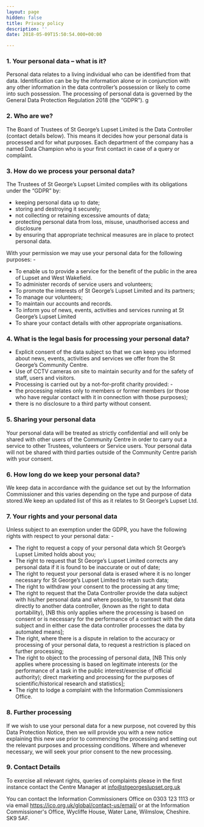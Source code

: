 ```yaml
---
layout: page
hidden: false
title: Privacy policy
description: ''
date: 2018-05-09T15:50:54.000+00:00

---
```

### 1. Your personal data – what is it?

Personal data relates to a living individual who can be identified from that data. Identification can be by the information alone or in conjunction with any other information in the data controller’s possession or likely to come into such possession. The processing of personal data is governed by the General Data Protection Regulation 2018 (the “GDPR”).
g

### 2. Who are we?

The Board of Trustees of St George’s Lupset Limited is the Data Controller (contact details below). This means it decides how your personal data is processed and for what purposes. Each department of the company has a named Data Champion who is your first contact in case of a query or complaint.

### 3. How do we process your personal data?

The Trustees of St George’s Lupset Limited complies with its obligations under the “GDPR” by:

- keeping personal data up to date;
- storing and destroying it securely;
- not collecting or retaining excessive amounts of data;
- protecting personal data from loss, misuse, unauthorised access and disclosure
- by ensuring that appropriate technical measures are in place to protect personal data.

With your permission we may use your personal data for the following purposes: -

- To enable us to provide a service for the benefit of the public in the area of Lupset and West Wakefield.
- To administer records of service users and volunteers;
- To promote the interests of St George’s Lupset Limited and its partners;
- To manage our volunteers;
- To maintain our accounts and records.
- To inform you of news, events, activities and services running at St George’s Lupset Limited
- To share your contact details with other appropriate organisations.

### 4. What is the legal basis for processing your personal data?

- Explicit consent of the data subject so that we can keep you informed about news, events, activities and services we offer from the St George’s Community Centre.
- Use of CCTV cameras on site to maintain security and for the safety of staff, users and visitors.
- Processing is carried out by a not-for-profit charity provided: -
- the processing relates only to members or former members (or those who have regular contact with it in connection with those purposes);
- there is no disclosure to a third party without consent.

### 5. Sharing your personal data

Your personal data will be treated as strictly confidential and will only be shared with other users of the Community Centre in order to carry out a service to other Trustees, volunteers or Service users. Your personal data will not be shared with third parties outside of the Community Centre parish with your consent.

### 6. How long do we keep your personal data?

We keep data in accordance with the guidance set out by the Information Commissioner and this varies depending on the type and purpose of data stored.We keep an updated list of this as it relates to St George’s Lupset Ltd.

### 7. Your rights and your personal data

Unless subject to an exemption under the GDPR, you have the following rights with respect to your personal data: -

- The right to request a copy of your personal data which St George’s Lupset Limited holds about you;
- The right to request that St George’s Lupset Limited corrects any personal data if it is found to be inaccurate or out of date;
- The right to request your personal data is erased where it is no longer necessary for St George’s Lupset Limited to retain such data;
- The right to withdraw your consent to the processing at any time;
- The right to request that the Data Controller provide the data subject with his/her personal data and where possible, to transmit that data directly to another data controller, (known as the right to data portability), [NB this only applies where the processing is based on consent or is necessary for the performance of a contract with the data subject and in either case the data controller processes the data by automated means];
- The right, where there is a dispute in relation to the accuracy or processing of your personal data, to request a restriction is placed on further processing;
- The right to object to the processing of personal data, [NB This only applies where processing is based on legitimate interests (or the performance of a task in the public interest/exercise of official authority); direct marketing and processing for the purposes of scientific/historical research and statistics];
- The right to lodge a complaint with the Information Commissioners Office.

### 8. Further processing

If we wish to use your personal data for a new purpose, not covered by this Data Protection Notice, then we will provide you with a new notice explaining this new use prior to commencing the processing and setting out the relevant purposes and processing conditions. Where and whenever necessary, we will seek your prior consent to the new processing.

### 9. Contact Details

To exercise all relevant rights, queries of complaints please in the first instance contact the Centre Manager at info@stgeorgeslupset.org.uk

You can contact the Information Commissioners Office on 0303 123 1113 or via email https://ico.org.uk/global/contact-us/email/ or at the Information Commissioner's Office, Wycliffe House, Water Lane, Wilmslow, Cheshire. SK9 5AF.